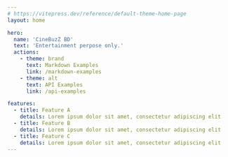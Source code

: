 ```yaml
---
# https://vitepress.dev/reference/default-theme-home-page
layout: home

hero:
  name: 'CineBuzZ BD'
  text: 'Entertainment perpose only.'
  actions:
    - theme: brand
      text: Markdown Examples
      link: /markdown-examples
    - theme: alt
      text: API Examples
      link: /api-examples

features:
  - title: Feature A
    details: Lorem ipsum dolor sit amet, consectetur adipiscing elit
  - title: Feature B
    details: Lorem ipsum dolor sit amet, consectetur adipiscing elit
  - title: Feature C
    details: Lorem ipsum dolor sit amet, consectetur adipiscing elit
---
```

